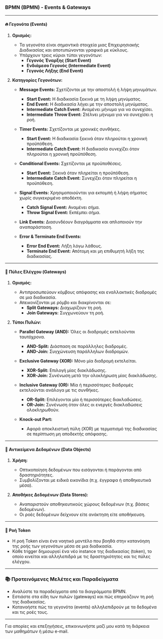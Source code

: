 ### ΒΡΜΝ (BPMN) - Events & Gateways  

---

#### 🔥 **Γεγονότα (Events)**  
1. **Ορισμός:**  
   - Τα γεγονότα είναι σημαντικά στοιχεία μιας Επιχειρησιακής Διαδικασίας και αποτυπώνονται γραφικά με κύκλους.  
   - Υπάρχουν τρεις κύριοι τύποι γεγονότων:  
     - **Γεγονός Έναρξης (Start Event)**  
     - **Ενδιάμεσο Γεγονός (Intermediate Event)**  
     - **Γεγονός Λήξης (End Event)**  

2. **Κατηγορίες Γεγονότων:**  
   - **Message Events:** Σχετίζονται με την αποστολή ή λήψη μηνυμάτων.  
     - **Start Event:** Η διαδικασία ξεκινά με τη λήψη μηνύματος.  
     - **End Event:** Η διαδικασία λήγει με την αποστολή μηνύματος.  
     - **Intermediate Catch Event:** Αναμένει μήνυμα για να συνεχίσει.  
     - **Intermediate Throw Event:** Στέλνει μήνυμα για να συνεχίσει η ροή.  
   
   - **Timer Events:** Σχετίζονται με χρονικές συνθήκες.  
     - **Start Event:** Η διαδικασία ξεκινά όταν πληρούται η χρονική προϋπόθεση.  
     - **Intermediate Catch Event:** Η διαδικασία συνεχίζει όταν πληρούται η χρονική προϋπόθεση.  
   
   - **Conditional Events:** Σχετίζονται με προϋποθέσεις.  
     - **Start Event:** Ξεκινά όταν πληρείται η προϋπόθεση.  
     - **Intermediate Catch Event:** Συνεχίζει όταν πληρείται η προϋπόθεση.  
   
   - **Signal Events:** Χρησιμοποιούνται για εκπομπή ή λήψη σήματος χωρίς συγκεκριμένο αποδέκτη.  
     - **Catch Signal Event:** Αναμένει σήμα.  
     - **Throw Signal Event:** Εκπέμπει σήμα.  
   
   - **Link Events:** Διασυνδέουν διαγράμματα και απλοποιούν την αναπαράσταση.  

   - **Error & Terminate End Events:**  
     - **Error End Event:** Λήξη λόγω λάθους.  
     - **Terminate End Event:** Απότομη και μη επιθυμητή λήξη της διαδικασίας.  

---

#### 🚦 **Πύλες Ελέγχου (Gateways)**  
1. **Ορισμός:**  
   - Αντιπροσωπεύουν κόμβους απόφασης και εναλλακτικές διαδρομές σε μια διαδικασία.  
   - Απεικονίζονται με ρόμβο και διακρίνονται σε:  
     - **Split Gateways:** Διαχωρίζουν τη ροή.  
     - **Join Gateways:** Συγχωνεύουν τη ροή.  

2. **Τύποι Πυλών:**  
   - **Parallel Gateway (AND):** Όλες οι διαδρομές εκτελούνται ταυτόχρονα.  
     - **AND-Split:** Διάσπαση σε παράλληλες διαδρομές.  
     - **AND-Join:** Συγχώνευση παράλληλων διαδρομών.  

   - **Exclusive Gateway (XOR):** Μόνο μία διαδρομή εκτελείται.  
     - **XOR-Split:** Επιλογή μίας διακλάδωσης.  
     - **XOR-Join:** Συνένωση μετά την ολοκλήρωση μίας διακλάδωσης.  

   - **Inclusive Gateway (OR):** Μία ή περισσότερες διαδρομές εκτελούνται ανάλογα με τις συνθήκες.  
     - **OR-Split:** Επιλέγονται μία ή περισσότερες διακλαδώσεις.  
     - **OR-Join:** Συνένωση όταν όλες οι ενεργές διακλαδώσεις ολοκληρωθούν.  

   - **Knock-out Part:**  
     - Αφορά αποκλειστική πύλη (XOR) με τερματισμό της διαδικασίας σε περίπτωση μη αποδεκτής απόφασης.  

---

#### 💾 **Αντικείμενα Δεδομένων (Data Objects)**  
1. **Χρήση:**  
   - Οπτικοποίηση δεδομένων που εισάγονται ή παράγονται από δραστηριότητες.  
   - Συμβολίζονται με ειδικά εικονίδια (π.χ. έγγραφα ή αποθηκευτικά μέσα).  

2. **Αποθήκες Δεδομένων (Data Stores):**  
   - Αναπαριστούν αποθηκευτικούς χώρους δεδομένων (π.χ. βάσεις δεδομένων).  
   - Οι ροές δεδομένων δείχνουν είτε ανάκτηση είτε αποθήκευση.  

---

#### 🔑 **Ροή Token**  
- Η ροή Token είναι ένα νοητικό μοντέλο που βοηθά στην κατανόηση της ροής των γεγονότων μέσα σε μια διαδικασία.  
- Κάθε trigger δημιουργεί ένα νέο instance της διαδικασίας (token), το οποίο κινείται και αλληλεπιδρά με τις δραστηριότητες και τις πύλες ελέγχου.  

---

### 📚 **Προτεινόμενες Μελέτες και Παραδείγματα**  
- Αναλύστε τα παραδείγματα από τα διαγράμματα BPMN.  
- Εστιάστε στα είδη των πυλών (gateways) και πώς επηρεάζουν τη ροή της διαδικασίας.  
- Κατανοήστε πώς τα γεγονότα (events) αλληλεπιδρούν με τα δεδομένα και τις ροές τους.  

---

Για απορίες και επεξηγήσεις, επικοινωνήστε μαζί μου κατά τη διάρκεια των μαθημάτων ή μέσω e-mail.
